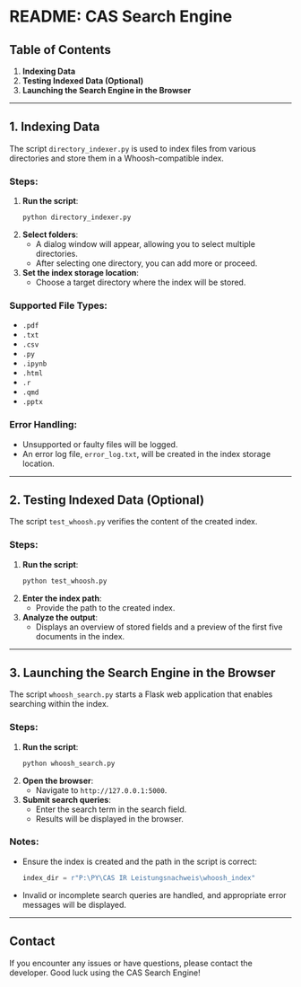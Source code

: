 
# README: CAS Search Engine

## Table of Contents

1. **Indexing Data**
2. **Testing Indexed Data (Optional)**
3. **Launching the Search Engine in the Browser**

---

## 1. Indexing Data

The script `directory_indexer.py` is used to index files from various directories and store them in a Whoosh-compatible index.

### Steps:

1. **Run the script**:
   ```bash
   python directory_indexer.py
   ```
2. **Select folders**:
   - A dialog window will appear, allowing you to select multiple directories.
   - After selecting one directory, you can add more or proceed.
3. **Set the index storage location**:
   - Choose a target directory where the index will be stored.

### Supported File Types:

- `.pdf`
- `.txt`
- `.csv`
- `.py`
- `.ipynb`
- `.html`
- `.r`
- `.qmd`
- `.pptx`

### Error Handling:

- Unsupported or faulty files will be logged.
- An error log file, `error_log.txt`, will be created in the index storage location.

---

## 2. Testing Indexed Data (Optional)

The script `test_whoosh.py` verifies the content of the created index.

### Steps:

1. **Run the script**:
   ```bash
   python test_whoosh.py
   ```
2. **Enter the index path**:
   - Provide the path to the created index.
3. **Analyze the output**:
   - Displays an overview of stored fields and a preview of the first five documents in the index.

---

## 3. Launching the Search Engine in the Browser

The script `whoosh_search.py` starts a Flask web application that enables searching within the index.

### Steps:

1. **Run the script**:
   ```bash
   python whoosh_search.py
   ```
2. **Open the browser**:
   - Navigate to `http://127.0.0.1:5000`.
3. **Submit search queries**:
   - Enter the search term in the search field.
   - Results will be displayed in the browser.

### Notes:

- Ensure the index is created and the path in the script is correct:
  ```python
  index_dir = r"P:\PY\CAS IR Leistungsnachweis\whoosh_index"
  ```
- Invalid or incomplete search queries are handled, and appropriate error messages will be displayed.

---

## Contact

If you encounter any issues or have questions, please contact the developer. Good luck using the CAS Search Engine!
